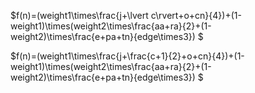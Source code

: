 $f(n)=(weight1\times\frac{j+\lvert c\rvert+o+cn}{4})+(1-weight1)\times(weight2\times\frac{aa+ra}{2}+(1-weight2)\times\frac{e+pa+tn}{edge\times3}) $

$f(n)=(weight1\times\frac{j+\frac{c+1}{2}+o+cn}{4})+(1-weight1)\times(weight2\times\frac{aa+ra}{2}+(1-weight2)\times\frac{e+pa+tn}{edge\times3}) $
